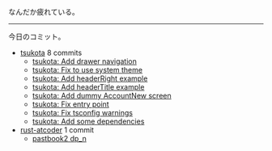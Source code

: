 なんだか疲れている。

---

今日のコミット。

- [tsukota](https://github.com/bouzuya/tsukota) 8 commits
  - [tsukota: Add drawer navigation](https://github.com/bouzuya/tsukota/commit/7385c974089295141c3ac1fd7e03afc265b45521)
  - [tsukota: Fix to use system theme](https://github.com/bouzuya/tsukota/commit/16c293c7c3c8f3a65a4f2dfc9f9569927c9afcaa)
  - [tsukota: Add headerRight example](https://github.com/bouzuya/tsukota/commit/aa8674751907f787935deae5802077aa7d10a74e)
  - [tsukota: Add headerTitle example](https://github.com/bouzuya/tsukota/commit/cea7eef1a33e09d7872df1e5ca07ac6df951b514)
  - [tsukota: Add dummy AccountNew screen](https://github.com/bouzuya/tsukota/commit/43360d15568c24b2bc872ff51cce311ff4caa2f2)
  - [tsukota: Fix entry point](https://github.com/bouzuya/tsukota/commit/b3b7f90eb6a1aa7bea17b8fcd9c9769056df15c0)
  - [tsukota: Fix tsconfig warnings](https://github.com/bouzuya/tsukota/commit/db88bfc7aa52af9ef386b13db0a467699040119c)
  - [tsukota: Add some dependencies](https://github.com/bouzuya/tsukota/commit/54a7e7c16810c852a54cfc8860eb75daaf5f95c1)
- [rust-atcoder](https://github.com/bouzuya/rust-atcoder) 1 commit
  - [pastbook2 dp_n](https://github.com/bouzuya/rust-atcoder/commit/dd3c21e813431032869e6fc7bc9c8f834267fae0)
